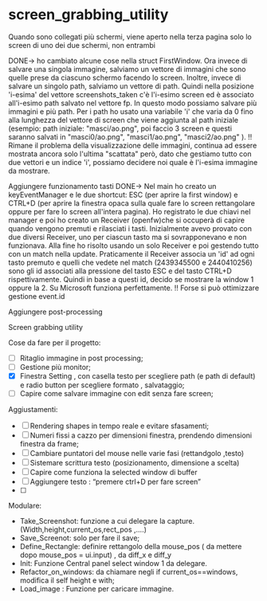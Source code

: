 # screen_grabbing_utility
Quando sono collegati più schermi, viene aperto nella terza pagina solo lo screen di uno dei due schermi, non entrambi

DONE-> ho cambiato alcune cose nella struct FirstWindow. Ora invece di salvare una singola immagine, salviamo un vettore di immagini
che sono quelle prese da ciascuno schermo facendo lo screen. Inoltre, invece di salvare un singolo path, salviamo un vettore di path.
Quindi nella posizione 'i-esima' del vettore screenshots_taken c'è l'i-esimo screen ed è associato all'i-esimo path salvato nel vettore fp.
In questo modo possiamo salvare più immagini e più path. Per i path ho usato una variabile 'i' che varia da 0 fino alla lunghezza del vettore
di screen che viene aggiunta al path iniziale (esempio: path iniziale: "masci/ao.png", poi faccio 3 screen e questi saranno salvati in "masci0/ao.png", "masci1/ao.png", "masci2/ao.png" ). 
!! Rimane il problema della visualizzazione delle immagini, continua ad essere mostrata ancora solo l'ultima "scattata" però, dato che gestiamo tutto con due vettori e un indice 'i', possiamo decidere noi quale è l'i-esima immagine da mostrare.

Aggiungere funzionamento tasti 
DONE-> Nel main ho creato un keyEventManager e le due shortcut: ESC (per aprire la first window) e CTRL+D (per aprire la finestra opaca sulla quale fare lo screen rettangolare oppure per fare lo screen all'intera pagina). Ho registrato le due chiavi nel manager e poi ho creato un Receiver (openfw)che si occuperà di capire quando vengono premuti e rilasciati i tasti. Inizialmente avevo provato con due diversi Receiver, uno per ciascun tasto ma si sovrapponevano e non funzionava. Alla fine ho risolto usando un solo Receiver e poi gestendo tutto con un match nella update. Praticamente il Receiver associa un 'id' ad ogni tasto premuto e quelli che vedete nel match (2439345500 e 2440410256) sono gli id associati alla pressione del tasto ESC e del tasto CTRL+D rispettivamente. Quindi in base a questi id, decido se mostrare la window 1 oppure la 2. Su Microsoft funziona perfettamente.
!! Forse si può ottimizzare gestione event.id

Aggiungere post-processing


Screen grabbing utility 

Cose da fare per il progetto:
- [ ] Ritaglio immagine in post processing;
- [ ] Gestione più monitor;
- [x] Finestra Setting , con casella testo per scegliere path (e path di default) e radio button per scegliere formato , salvataggio;
- [ ] Capire come salvare immagine con edit senza fare screen;

Aggiustamenti:
- [ ] Rendering shapes in tempo reale e evitare sfasamenti;
- [ ] Numeri fissi a cazzo per dimensioni finestra, prendendo dimensioni finestra da frame;
- [ ] Cambiare puntatori del mouse nelle varie fasi (rettandgolo ,testo)
- [ ] Sistemare scrittura testo (posizionamento, dimensione a scelta) 
- [ ] Capire come funziona la selected window di buffer
- [ ] Aggiungere testo : “premere ctrl+D per fare screen” 
- [ ] 

Modulare:
- Take_Screenshot: funzione a cui delegare la capture. (Width,height,current_os,rect_pos ,….) 
- Save_Screenot:  solo per fare il save;
- Define_Rectangle: definire rettangolo  della mouse_pos ( da mettere dopo mouse_pos = ui.input) , da diff_x e diff_y
- Init: Funzione Central panel select window 1 da delegare.
- Refactor_on_windows: da chiamare negli if current_os==windows, modifica il self height e with;
- Load_image : Funzione per caricare immagine. 

